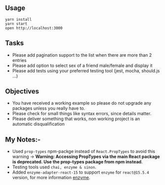 ## Usage

```
yarn install
yarn start
open http://localhost:3000
```

## Tasks

- Please add pagination support to the list when there are more than 2 entries
- Please add option to select sex of a friend male/female and display it
- Please add tests using your preferred testing tool (jest, mocha, should.js ...)

## Objectives

- You have received a working example so please do not upgrade any packages unless you really have to.
- Please check for small things like syntax errors, since details matter.
- Please deliver something that works, non working project is an automatic disqualification


## My Notes:-
- Used `prop-types` npm-packge instead of `React.PropTypes` to avoid this warning -> **Warning: Accessing PropTypes via the main React package is deprecated. Use the prop-types package from npm instead**.
- Testing tools used `chai, enzyme & sinon`.
- Added `enzyme-adapter-react-15` to support `enzyme` for `react@15.5.4` version, for more information [enzyme](https://github.com/airbnb/enzyme).
